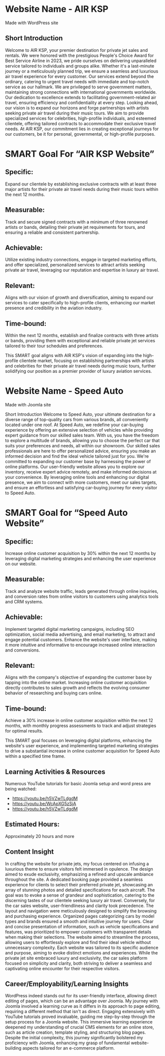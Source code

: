 
# Website Name - AIR KSP
Made with WordPress site

## Short Introduction
Welcome to AIR KSP, your premier destination for private jet sales and rentals. We were honored with the prestigious People's Choice Award for Best Service Airline in 2023, we pride ourselves on delivering unparalleled service tailored to individuals and groups alike. Whether it's a last-minute journey or a meticulously planned trip, we ensure a seamless and luxurious air travel experience for every customer.
Our services extend beyond the ordinary, catering to urgent travel needs with immediate and top-notch service as our hallmark. We are privileged to serve government matters, maintaining strong connections with international governments worldwide. Our dedication to excellence extends to facilitating government-related air travel, ensuring efficiency and confidentiality at every step. Looking ahead, our vision is to expand our horizons and forge partnerships with artists seeking private air travel during their music tours. We aim to provide specialized services for celebrities, high-profile individuals, and esteemed clientele, offering tailored contracts to accommodate their exclusive travel needs. At AIR KSP, our commitment lies in creating exceptional journeys for our customers, be it for personal, governmental, or high-profile purposes.

# SMART Goal For “AIR KSP Website”

## Specific:
Expand our clientele by establishing exclusive contracts with at least three major artists for their private air travel needs during their music tours within the next 12 months.

## Measurable:
Track and secure signed contracts with a minimum of three renowned artists or bands, detailing their private jet requirements for tours, and ensuring a reliable and consistent partnership.

## Achievable: 
Utilize existing industry connections, engage in targeted marketing efforts, and offer specialized, personalized services to attract artists seeking private air travel, leveraging our reputation and expertise in luxury air travel.

## Relevant: 
Aligns with our vision of growth and diversification, aiming to expand our services to cater specifically to high-profile clients, enhancing our market presence and credibility in the aviation industry.

## Time-bound: 
Within the next 12 months, establish and finalize contracts with three artists or bands, providing them with exceptional and reliable private jet services tailored to their tour schedules and preferences.

This SMART goal aligns with AIR KSP's vision of expanding into the high-profile clientele market, focusing on establishing partnerships with artists and celebrities for their private air travel needs during music tours, further solidifying our position as a premier provider of luxury aviation services.

# Website Name - Speed Auto
Made with Joomla site

Short Introduction
Welcome to Speed Auto, your ultimate destination for a diverse range of top-quality cars from various brands, all conveniently located under one roof. At Speed Auto, we redefine your car-buying experience by offering an extensive selection of vehicles while providing expert guidance from our skilled sales team. With us, you have the freedom to explore a multitude of brands, allowing you to choose the perfect car that suits your preferences and needs, all within our showroom. Our skilled sales professionals are here to offer personalized advice, ensuring you make an informed decision and find the ideal vehicle tailored just for you.
We're committed to expanding our customer base by harnessing the power of online platforms. Our user-friendly website allows you to explore our inventory, receive expert advice remotely, and make informed decisions at your convenience. By leveraging online tools and enhancing our digital presence, we aim to connect with more customers, meet our sales targets, and ensure an effortless and satisfying car-buying journey for every visitor to Speed Auto.

# SMART Goal for “Speed Auto Website”

## Specific: 
Increase online customer acquisition by 30% within the next 12 months by leveraging digital marketing strategies and enhancing the user experience on our website.

## Measurable: 
Track and analyze website traffic, leads generated through online inquiries, and conversion rates from online visitors to customers using analytics tools and CRM systems.

## Achievable: 
Implement targeted digital marketing campaigns, including SEO optimization, social media advertising, and email marketing, to attract and engage potential customers. Enhance the website's user interface, making it more intuitive and informative to encourage increased online interaction and conversions.

## Relevant: 
Aligns with the company's objective of expanding the customer base by tapping into the online market. Increasing online customer acquisition directly contributes to sales growth and reflects the evolving consumer behavior of researching and buying cars online.

## Time-bound: 
Achieve a 30% increase in online customer acquisition within the next 12 months, with monthly progress assessments to track and adjust strategies for optimal results.

This SMART goal focuses on leveraging digital platforms, enhancing the website's user experience, and implementing targeted marketing strategies to drive a substantial increase in online customer acquisition for Speed Auto within a specified time frame.


## Learning Activities & Resources

Numerous YouTube tutorials for basic Joomla setup and word press are being watched:
- https://youtu.be/h5VZwTLdgdM
- https://youtu.be/WcApXG5zSjA
- https://youtu.be/h5VZwTLdgdM


## Estimated Hours:

Approximately 20 hours and more


## Content Insight

In crafting the website for private jets, my focus centered on infusing a luxurious theme to ensure visitors felt immersed in opulence. The design aimed to exude exclusivity, emphasizing a refined and upscale ambiance throughout the site. A dedicated booking page provided a seamless experience for clients to select their preferred private jet, showcasing an array of stunning photos and detailed specifications for each aircraft. The goal was to evoke a sense of grandeur and sophistication, catering to the discerning tastes of our clientele seeking luxury air travel.
Conversely, for the car sales website, user-friendliness and clarity took precedence. The layout and navigation were meticulously designed to simplify the browsing and purchasing experience. Organized pages categorizing cars by model types and brands ensured a smooth and intuitive journey for users. Clear and concise presentation of information, such as vehicle specifications and features, was prioritized to empower customers with transparent details when making their selections. The website aimed to streamline the process, allowing users to effortlessly explore and find their ideal vehicle without unnecessary complexity.
Each website was tailored to its specific audience and purpose, aiming to evoke distinct emotions and experiences. While the private jet site embraced luxury and exclusivity, the car sales platform focused on simplicity and clarity, both striving to deliver a seamless and captivating online encounter for their respective visitors.


## Career/Employability/Learning Insights

WordPress indeed stands out for its user-friendly interface, allowing direct editing of pages, which can be an advantage over Joomla. My journey with Joomla involved a learning curve as it differs in its approach to page editing, requiring a different method that isn't as direct. Engaging extensively with YouTube tutorials proved invaluable, guiding me step-by-step through the setup process for a Joomla website. This immersive learning experience deepened my understanding of crucial CMS elements for an online store, such as article creation, template styling, and structuring blog pages. Despite the initial complexity, this journey significantly bolstered my proficiency with Joomla, enhancing my grasp of fundamental website-building aspects tailored for an e-commerce platform.
